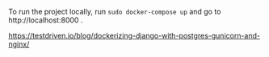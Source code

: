 To run the project locally, run `sudo docker-compose up` and go to 
http://localhost:8000 .

https://testdriven.io/blog/dockerizing-django-with-postgres-gunicorn-and-nginx/